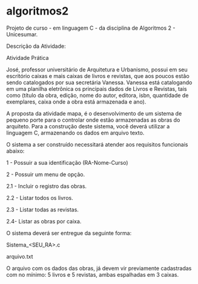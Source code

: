 # algoritmos2
Projeto de curso - em linguagem C - da disciplina de Algoritmos 2 - Unicesumar.

Descrição da Atividade:

Atividade Prática

José, professor universitário de Arquitetura e Urbanismo, possui em seu escritório caixas e mais caixas de livros e revistas, que aos poucos estão sendo catalogados por sua secretária Vanessa.
Vanessa está catalogando em uma planilha eletrônica os principais dados de Livros e Revistas, tais como (título da obra, edição, nome do autor, editora, isbn, quantidade de exemplares, caixa onde a obra está armazenada e ano).

A proposta da atividade mapa, é o desenvolvimento de um sistema de pequeno porte para o controlar onde estão armazenadas as obras do arquiteto. Para a construção deste sistema, você deverá utilizar a linguagem C, armazenando os dados em arquivo texto. 

O sistema a ser construído necessitará atender aos requisitos funcionais abaixo:

1 - Possuir a sua identificação (RA-Nome-Curso)

2 - Possuir um menu de opção.

2.1 - Incluir o registro das obras.

2.2 - Listar todos os livros.

2.3 - Listar todas as revistas.

2.4- Listar as obras por caixa.

O sistema deverá ser entregue da seguinte forma:

Sistema_<SEU_RA>.c

arquivo.txt
 
O arquivo com os dados das obras, já devem vir previamente cadastradas com no mínimo: 5 livros e 5 revistas, ambas espalhadas em 3 caixas.
